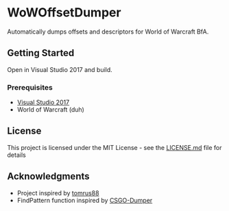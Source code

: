# WoWOffsetDumper

Automatically dumps offsets and descriptors for World of Warcraft BfA.

## Getting Started

Open in Visual Studio 2017 and build.

### Prerequisites

* [Visual Studio 2017](https://visualstudio.microsoft.com/downloads/)
* World of Warcraft (duh)

## License

This project is licensed under the MIT License - see the [LICENSE.md](LICENSE.md) file for details

## Acknowledgments

* Project inspired by [tomrus88](https://github.com/tomrus88/WowMoPObjMgrTest/blob/master/WowMoPObjMgrTest/DescriptorsDumper.cs)
* FindPattern function inspired by [CSGO-Dumper](https://github.com/Y3t1y3t/CSGO-Dumper/blob/master/Dumper/src/Remote/Remote.cpp)